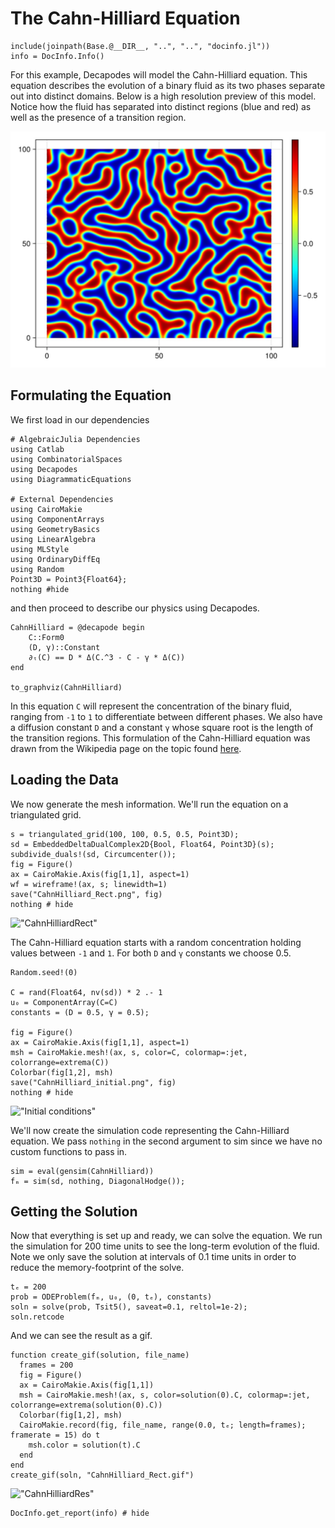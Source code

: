 # The Cahn-Hilliard Equation

```@setup INFO
include(joinpath(Base.@__DIR__, "..", "..", "docinfo.jl"))
info = DocInfo.Info()
```

For this example, Decapodes will model the Cahn-Hilliard equation. This equation describes the evolution of a binary fluid as its two phases separate out into distinct domains. Below is a high resolution preview of this model. Notice how the fluid has separated into distinct regions (blue and red) as well as the presence of a transition region.

!["Cahn Hilliard sample"](CahnHilliard_Final.jpg)

## Formulating the Equation

We first load in our dependencies

```@example DEC
# AlgebraicJulia Dependencies
using Catlab
using CombinatorialSpaces
using Decapodes
using DiagrammaticEquations

# External Dependencies
using CairoMakie
using ComponentArrays
using GeometryBasics
using LinearAlgebra
using MLStyle
using OrdinaryDiffEq
using Random
Point3D = Point3{Float64};
nothing #hide
```

and then proceed to describe our physics using Decapodes.

```@example DEC
CahnHilliard = @decapode begin
    C::Form0
    (D, γ)::Constant
    ∂ₜ(C) == D * Δ(C.^3 - C - γ * Δ(C))
end

to_graphviz(CahnHilliard)
```

In this equation `C` will represent the concentration of the binary fluid, ranging from `-1` to `1` to differentiate between different phases. We also have a diffusion constant `D` and a constant `γ` whose square root is the length of the transition regions. This formulation of the Cahn-Hilliard equation was drawn from the Wikipedia page on the topic found [here](https://en.wikipedia.org/wiki/Cahn%E2%80%93Hilliard_equation).

## Loading the Data

We now generate the mesh information. We'll run the equation on a triangulated grid.

```@example DEC
s = triangulated_grid(100, 100, 0.5, 0.5, Point3D);
sd = EmbeddedDeltaDualComplex2D{Bool, Float64, Point3D}(s);
subdivide_duals!(sd, Circumcenter());
fig = Figure() 
ax = CairoMakie.Axis(fig[1,1], aspect=1) 
wf = wireframe!(ax, s; linewidth=1) 
save("CahnHilliard_Rect.png", fig) 
nothing # hide
```

!["CahnHilliardRect"](CahnHilliard_Rect.png)

The Cahn-Hilliard equation starts with a random concentration holding values between `-1` and `1`. For both `D` and `γ` constants we choose 0.5.

```@example DEC
Random.seed!(0)

C = rand(Float64, nv(sd)) * 2 .- 1
u₀ = ComponentArray(C=C)
constants = (D = 0.5, γ = 0.5);

fig = Figure() 
ax = CairoMakie.Axis(fig[1,1], aspect=1) 
msh = CairoMakie.mesh!(ax, s, color=C, colormap=:jet, colorrange=extrema(C)) 
Colorbar(fig[1,2], msh)
save("CahnHilliard_initial.png", fig) 
nothing # hide
```

!["Initial conditions"](CahnHilliard_initial.png)

We'll now create the simulation code representing the Cahn-Hilliard equation. We pass `nothing` in the second argument to sim since we have no custom functions to pass in.

```@example DEC
sim = eval(gensim(CahnHilliard))
fₘ = sim(sd, nothing, DiagonalHodge());
```

## Getting the Solution

Now that everything is set up and ready, we can solve the equation. We run the simulation for 200 time units to see the long-term evolution of the fluid. Note we only save the solution at intervals of 0.1 time units in order to reduce the memory-footprint of the solve.

```@example DEC
tₑ = 200
prob = ODEProblem(fₘ, u₀, (0, tₑ), constants)
soln = solve(prob, Tsit5(), saveat=0.1, reltol=1e-2);
soln.retcode
```

And we can see the result as a gif.

```@setup DEC
function create_gif(solution, file_name)
  frames = 200
  fig = Figure()
  ax = CairoMakie.Axis(fig[1,1])
  msh = CairoMakie.mesh!(ax, s, color=solution(0).C, colormap=:jet, colorrange=extrema(solution(0).C))
  Colorbar(fig[1,2], msh)
  CairoMakie.record(fig, file_name, range(0.0, tₑ; length=frames); framerate = 15) do t
    msh.color = solution(t).C
  end
end
create_gif(soln, "CahnHilliard_Rect.gif")
```

!["CahnHilliardRes"](CahnHilliard_Rect.gif)

```@example INFO
DocInfo.get_report(info) # hide
```
